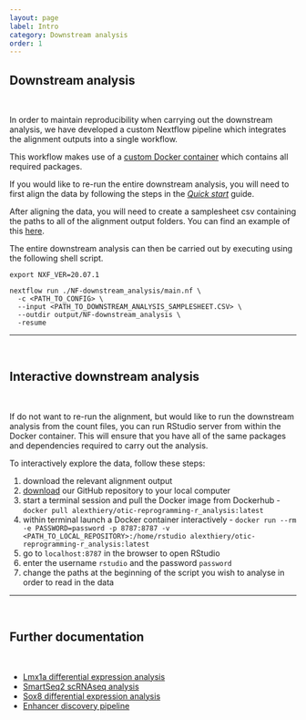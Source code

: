 ```yaml
---
layout: page
label: Intro
category: Downstream analysis
order: 1
---
```


## Downstream analysis

</br>

In order to maintain reproducibility when carrying out the downstream analysis, we have developed a custom Nextflow pipeline which integrates the alignment outputs into a single workflow.

This workflow makes use of a [custom Docker container](https://hub.docker.com/repository/docker/alexthiery/otic-reprogramming-r_analysis) which contains all required packages.

If you would like to re-run the entire downstream analysis, you will need to first align the data by following the steps in the [_Quick start_]({{site.baseurl}}/general/quick_start) guide.

After aligning the data, you will need to create a samplesheet csv containing the paths to all of the alignment output folders. You can find an example of this [here](https://github.com/alexthiery/otic-reprogramming/blob/master/NF-downstream_analysis/crick_samplesheet.csv).

The entire downstream analysis can then be carried out by executing using the following shell script.

```shell
export NXF_VER=20.07.1

nextflow run ./NF-downstream_analysis/main.nf \
  -c <PATH_TO_CONFIG> \
  --input <PATH_TO_DOWNSTREAM_ANALYSIS_SAMPLESHEET.CSV> \
  --outdir output/NF-downstream_analysis \
  -resume
```

---

</br>

## Interactive downstream analysis<a name="interactive"></a>

</br>

If do not want to re-run the alignment, but would like to run the downstream analysis from the count files, you can run RStudio server from within the Docker container. This will ensure that you have all of the same packages and dependencies required to carry out the analysis.

To interactively explore the data, follow these steps:

1. download the relevant alignment output
2. [download](https://github.com/alexthiery/otic-reprogramming/archive/master.zip) our GitHub repository to your local computer
3. start a terminal session and pull the Docker image from Dockerhub - `docker pull alexthiery/otic-reprogramming-r_analysis:latest`
4. within terminal launch a Docker container interactively - `docker run --rm -e PASSWORD=password -p 8787:8787 -v <PATH_TO_LOCAL_REPOSITORY>:/home/rstudio alexthiery/otic-reprogramming-r_analysis:latest`
5. go to `localhost:8787` in the browser to open RStudio
6. enter the username `rstudio` and the password `password`
7. change the paths at the beginning of the script you wish to analyse in order to read in the data

---

</br>

## Further documentation

</br>

- [Lmx1a differential expression analysis]({{site.baseurl}}/downstream/lmx1a_downstream)
- [SmartSeq2 scRNAseq analysis]({{site.baseurl}}/downstream/smartseq2_downstream)
- [Sox8 differential expression analysis]({{site.baseurl}}/downstream/sox8_downstream)
- [Enhancer discovery pipeline]({{site.baseurl}}/downstream/enhancer_discovery)
